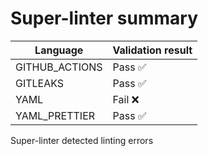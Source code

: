 # Super-linter summary

| Language       | Validation result |
| -------------- | ----------------- |
| GITHUB_ACTIONS | Pass ✅           |
| GITLEAKS       | Pass ✅           |
| YAML           | Fail ❌           |
| YAML_PRETTIER  | Pass ✅           |

Super-linter detected linting errors
